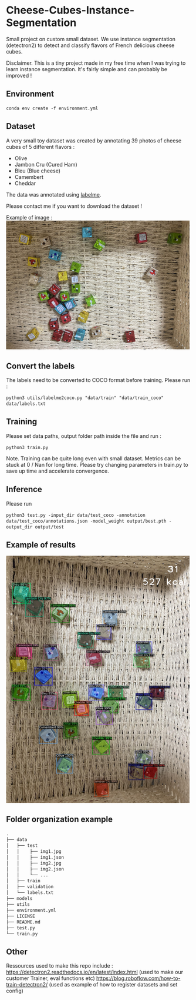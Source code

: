# Cheese-Cubes-Instance-Segmentation
Small project on custom small dataset. 
We use instance segmentation (detectron2) to detect and classify flavors of French delicious cheese cubes. 

Disclaimer. This is a tiny project made in my free time when I was trying to learn instance segmentation. It's fairly simple and can probably be improved !

## Environment
```
conda env create -f environment.yml
```

## Dataset
A very small toy dataset was created by annotating 39 photos of cheese cubes of 5 different flavors :
- Olive
- Jambon Cru (Cured Ham)
- Bleu (Blue cheese)
- Camembert
- Cheddar

The data was annotated using [labelme](https://github.com/wkentaro/labelme).

Please contact me if you want to download the dataset !

Example of image :
<img src="doc/cheese-thrown-in-box.PNG" width="500" />

## Convert the labels 

The labels need to be converted to COCO format before training. Please run :
```
python3 utils/labelme2coco.py "data/train" "data/train_coco" data/labels.txt
```

## Training
Please set data paths, output folder path inside the file and run :
```
python3 train.py
```

Note. Training can be quite long even with small dataset. Metrics can be stuck at 0 / Nan for long time.
Please try changing parameters in train.py to save up time and accelerate convergence.

## Inference
Please run
```
python3 test.py -input_dir data/test_coco -annotation data/test_coco/annotations.json -model_weight output/best.pth -output_dir output/test
```

## Example of results
<img src="doc/result_example.png" width="500" />

## Folder organization example
```
.
├── data 
│   ├── test 
│   │    ├── img1.jpg
│   │    ├── img1.json
│   │    ├── img2.jpg
│   │    ├── img2.json
│   │    └── ...
│   ├── train
│   ├── validation
│   └── labels.txt   
├── models
├── utils
├── environment.yml
├── LICENSE
├── README.md
├── test.py
└── train.py
```

## Other
Ressources used to make this repo include :
https://detectron2.readthedocs.io/en/latest/index.html (used to make our customer Trainer, eval functions etc) 
https://blog.roboflow.com/how-to-train-detectron2/ (used as example of how to register datasets and set config)
